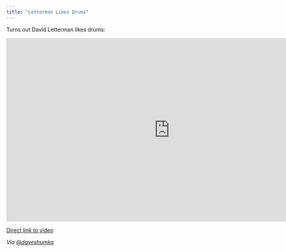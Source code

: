 ```yaml
---
title: "Letterman Likes Drums"
---
```

<p>Turns out David Letterman likes drums:</p>
<p><iframe width="853" height="480" src="http://www.youtube.com/embed/M65Dx0STe2M?rel=0" frameborder="0" allowfullscreen></iframe></p>
<p><a href="http://youtu.be/M65Dx0STe2M">Direct link to video</a></p>
<p><em>Via <a href="https://twitter.com/daveshumka/status/344820669827121153">@daveshumka</a></em></p>
